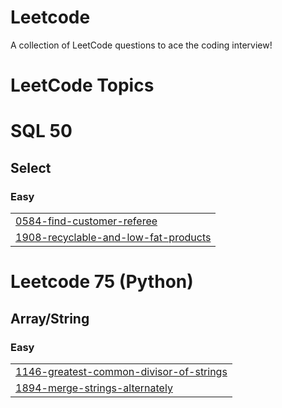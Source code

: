 # Leetcode
A collection of LeetCode questions to ace the coding interview!

<!---LeetCode Topics Start-->
# LeetCode Topics
# SQL 50
## Select
### Easy
|  |
| ------- |
| [0584-find-customer-referee](https://github.com/bhosleomkar548/Leetcode/tree/main/0584-find-customer-referee) |
| [1908-recyclable-and-low-fat-products](https://github.com/bhosleomkar548/Leetcode/tree/master/1908-recyclable-and-low-fat-products) |

# Leetcode 75 (Python)
## Array/String
### Easy
|  |
| ------- |
| [1146-greatest-common-divisor-of-strings](https://github.com/bhosleomkar548/Leetcode/tree/main/1146-greatest-common-divisor-of-strings) |
| [1894-merge-strings-alternately](https://github.com/bhosleomkar548/Leetcode/tree/master/1894-merge-strings-alternately) |
<!---LeetCode Topics End-->
